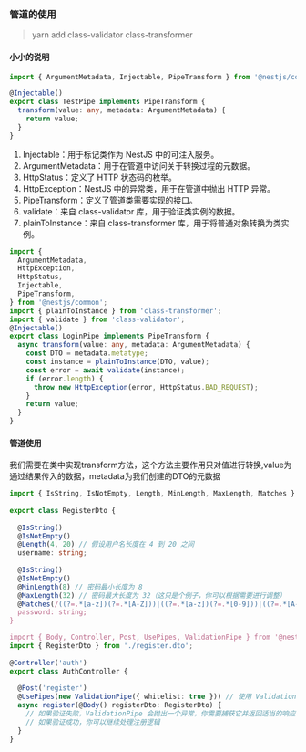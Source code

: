 ### 管道的使用

> yarn add class-validator class-transformer

#### 小小的说明
```ts
import { ArgumentMetadata, Injectable, PipeTransform } from '@nestjs/common';

@Injectable()
export class TestPipe implements PipeTransform {
  transform(value: any, metadata: ArgumentMetadata) {
    return value;
  }
}
```
1. Injectable：用于标记类作为 NestJS 中的可注入服务。
2. ArgumentMetadata：用于在管道中访问关于转换过程的元数据。
3. HttpStatus：定义了 HTTP 状态码的枚举。
4. HttpException：NestJS 中的异常类，用于在管道中抛出 HTTP 异常。
5. PipeTransform：定义了管道类需要实现的接口。
6. validate：来自 class-validator 库，用于验证类实例的数据。
7. plainToInstance：来自 class-transformer 库，用于将普通对象转换为类实例。
```ts
import {
  ArgumentMetadata,
  HttpException,
  HttpStatus,
  Injectable,
  PipeTransform,
} from '@nestjs/common';
import { plainToInstance } from 'class-transformer';
import { validate } from 'class-validator';
@Injectable()
export class LoginPipe implements PipeTransform {
  async transform(value: any, metadata: ArgumentMetadata) {
    const DTO = metadata.metatype;
    const instance = plainToInstance(DTO, value);
    const error = await validate(instance);
    if (error.length) {
      throw new HttpException(error, HttpStatus.BAD_REQUEST);
    }
    return value;
  }
}
```

#### 管道使用
我们需要在类中实现transform方法，这个方法主要作用只对值进行转换,value为通过结果传入的数据，metadata为我们创建的DTO的元数据


```ts
import { IsString, IsNotEmpty, Length, MinLength, MaxLength, Matches } from 'class-validator';  
  
export class RegisterDto {  
  
  @IsString()  
  @IsNotEmpty()  
  @Length(4, 20) // 假设用户名长度在 4 到 20 之间  
  username: string;  
  
  @IsString()  
  @IsNotEmpty()  
  @MinLength(8) // 密码最小长度为 8  
  @MaxLength(32) // 密码最大长度为 32（这只是个例子，你可以根据需要进行调整）  
  @Matches(/((?=.*[a-z])(?=.*[A-Z]))|((?=.*[a-z])(?=.*[0-9]))|((?=.*[A-Z])(?=.*[0-9])), { "message": "Password must be at least one uppercase, one lowercase and one digit" }) // 自定义验证：密码必须至少包含一个大写字母、一个小写字母和一个数字  
  password: string;  
}

import { Body, Controller, Post, UsePipes, ValidationPipe } from '@nestjs/common';  
import { RegisterDto } from './register.dto';  
  
@Controller('auth')  
export class AuthController {  
  
  @Post('register')  
  @UsePipes(new ValidationPipe({ whitelist: true })) // 使用 ValidationPipe 进行验证，并启用 whitelist 选项以自动删除未定义的属性  
  async register(@Body() registerDto: RegisterDto) {  
    // 如果验证失败，ValidationPipe 会抛出一个异常，你需要捕获它并返回适当的响应  
    // 如果验证成功，你可以继续处理注册逻辑  
  }  
}
```